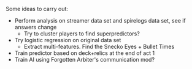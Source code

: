 Some ideas to carry out:

- Perform analysis on streamer data set and spirelogs data set, see if answers change
  - Try to cluster players to find superpredictors?
- Try logistic regression on original data set
  - Extract multi-features. Find the Snecko Eyes + Bullet Times
- Train predictor based on deck+relics at the end of act 1
- Train AI using Forgotten Arbiter's communication mod?
